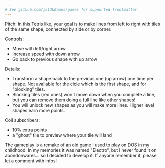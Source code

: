 ```yaml
---
# See github.com/js13kGames/games for supported frontmatter
---
```

Pitch:
In this Tetris like, your goal is to make lines from left to right with tiles of the same shape, connected by side or by corner.

Controls:
- Move with left/right arrow
- Increase speed with down arrow
- Go back to previous shape with up arrow

Details:
- Transform a shape back to the previous one (up arrow) one time per shape. Not available for the cicle which is the first shape, and for "blocking" tiles.
- Blocking tiles (red ones) won't move down when you complete a line, but you can remove them doing a full line like other shapes!
- You will unlock new shapes as you will make more lines. Higher level shapes earn more points.

Coil subscribers:
- 10% extra points
- a "ghost" tile to preview where your tile will land


The gameplay is a remake of an old game I used to play on DOS in my childhood. In my memories it was named "Electro", but I never found it on abondonwares... so I decided to develop it. If anyone remember it, please let a comment with infos!